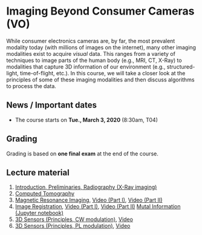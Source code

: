 # Imaging Beyond Consumer Cameras (VO)

While consumer electronics cameras are, by far, the most prevalent modality
today (with millions of images on the internet), many other imaging modalities
exist to acquire *visual* data. This ranges from a variety of techniques to
image parts of the human body (e.g., MRI, CT, X-Ray) to modalities that
capture 3D information of our environment (e.g., structured-light, time-of-flight,
etc.). In this course, we will take a closer look at the principles of some of
these imaging modalities and then discuss algorithms to process the data.

## News / Important dates

- The course starts on **Tue., March 3, 2020** (8:30am, T04)

## Grading

Grading is based on **one final exam** at the end of the course.

## Lecture material

1. [Introduction, Preliminaries, Radiography (X-Ray imaging)](slides_00.pdf)
2. [Computed Tomography](slides_01.pdf)
3. [Magnetic Resonance Imaging](slides_02.pdf), [Video (Part I)](https://drive.google.com/open?id=17Jh6LC0JjfTmQUNO_N3zQa50h8QqjiSM), [Video (Part II)](https://drive.google.com/open?id=1nEFHnnrK6r4HpAs4QfW_WCq4QqkJ5jwV)
4. [Image Registration](slides_03.pdf), [Video (Part I)](https://drive.google.com/open?id=1FHrAUVwD-PWkhh89gHg3QoVwQAw_IidS), [Video (Part II)](https://drive.google.com/open?id=1yWjXx46InZYM5KoyNl7PSlVHGIfuguRc) [Mutal Information (Jupyter notebook)](material/MutalInformation.ipynb)
5. [3D Sensors (Principles, CW modulation)](slides_04.pdf), [Video](https://drive.google.com/file/d/1gshU2YeWzxwSN99li1L35YCcJx1Zd9uj/view?usp=sharing)
5. [3D Sensors (Principles, PL modulation)](slides_05.pdf), [Video](https://drive.google.com/file/d/1ecd78utQQA8FDcEfwEGuRmPW5_-bvVIa/view?usp=sharing)
